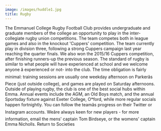 ```yaml
---
image: /images/huddle1.jpg
title: Rugby
---
```


The Emmanuel College Rugby Football Club provides undergraduate and graduate members of the college an opportunity to play in the inter-collegiate rugby union competitions. The team competes both in league games and also in the knockout 'Cuppers' competition. The team currently play in division three, following a strong Cuppers campaign last year reaching the quarter finals. We also won the 2015/16 Cuppers competition, after finishing runners-up the previous season.
The standard of rugby is similar to what people will have experienced at school and we welcome anyone â experienced or not- into the club. The time obligation is fairly minimal: training sessions are usually one weekday afternoon on Parkerâs Piece (just outside college), and games are played on Saturday afternoons.
Outside of playing rugby, the club is one of the best social hubs within Emma. Annual events include the AGM, an Old Boys match, and the annual Sportsday fixture against Exeter College, O*ford, while more regular socials happen fortnightly.
You can follow the teamâs progress on their Twitter or Instagram accounts.
Weâre always keen for new players - for more information, email the mens' captain Tom Birdseye, or the womens' captain Emma Nicholls.
Return to Societies